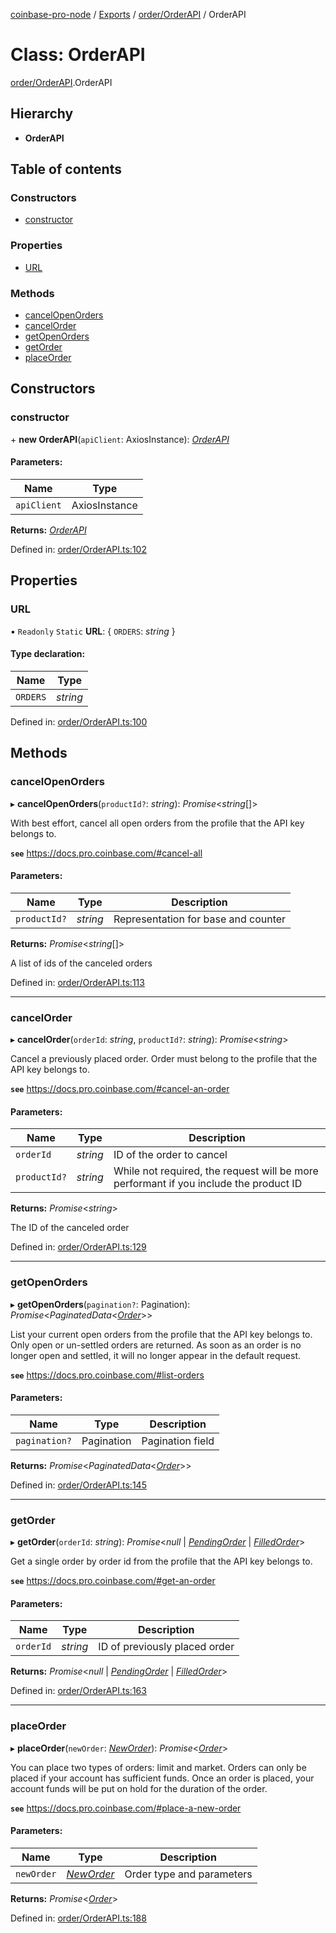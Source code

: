 [coinbase-pro-node](../README.md) / [Exports](../modules.md) / [order/OrderAPI](../modules/order_orderapi.md) / OrderAPI

# Class: OrderAPI

[order/OrderAPI](../modules/order_orderapi.md).OrderAPI

## Hierarchy

- **OrderAPI**

## Table of contents

### Constructors

- [constructor](order_orderapi.orderapi.md#constructor)

### Properties

- [URL](order_orderapi.orderapi.md#url)

### Methods

- [cancelOpenOrders](order_orderapi.orderapi.md#cancelopenorders)
- [cancelOrder](order_orderapi.orderapi.md#cancelorder)
- [getOpenOrders](order_orderapi.orderapi.md#getopenorders)
- [getOrder](order_orderapi.orderapi.md#getorder)
- [placeOrder](order_orderapi.orderapi.md#placeorder)

## Constructors

### constructor

\+ **new OrderAPI**(`apiClient`: AxiosInstance): [_OrderAPI_](order_orderapi.orderapi.md)

#### Parameters:

| Name        | Type          |
| ----------- | ------------- |
| `apiClient` | AxiosInstance |

**Returns:** [_OrderAPI_](order_orderapi.orderapi.md)

Defined in: [order/OrderAPI.ts:102](https://github.com/bennycode/coinbase-pro-node/blob/a4b1aac/src/order/OrderAPI.ts#L102)

## Properties

### URL

▪ `Readonly` `Static` **URL**: { `ORDERS`: _string_ }

#### Type declaration:

| Name     | Type     |
| -------- | -------- |
| `ORDERS` | _string_ |

Defined in: [order/OrderAPI.ts:100](https://github.com/bennycode/coinbase-pro-node/blob/a4b1aac/src/order/OrderAPI.ts#L100)

## Methods

### cancelOpenOrders

▸ **cancelOpenOrders**(`productId?`: _string_): _Promise_<_string_[]\>

With best effort, cancel all open orders from the profile that the API key belongs to.

**`see`** https://docs.pro.coinbase.com/#cancel-all

#### Parameters:

| Name         | Type     | Description                         |
| ------------ | -------- | ----------------------------------- |
| `productId?` | _string_ | Representation for base and counter |

**Returns:** _Promise_<_string_[]\>

A list of ids of the canceled orders

Defined in: [order/OrderAPI.ts:113](https://github.com/bennycode/coinbase-pro-node/blob/a4b1aac/src/order/OrderAPI.ts#L113)

---

### cancelOrder

▸ **cancelOrder**(`orderId`: _string_, `productId?`: _string_): _Promise_<_string_\>

Cancel a previously placed order. Order must belong to the profile that the API key belongs to.

**`see`** https://docs.pro.coinbase.com/#cancel-an-order

#### Parameters:

| Name         | Type     | Description                                                                           |
| ------------ | -------- | ------------------------------------------------------------------------------------- |
| `orderId`    | _string_ | ID of the order to cancel                                                             |
| `productId?` | _string_ | While not required, the request will be more performant if you include the product ID |

**Returns:** _Promise_<_string_\>

The ID of the canceled order

Defined in: [order/OrderAPI.ts:129](https://github.com/bennycode/coinbase-pro-node/blob/a4b1aac/src/order/OrderAPI.ts#L129)

---

### getOpenOrders

▸ **getOpenOrders**(`pagination?`: Pagination): _Promise_<_PaginatedData_<[_Order_](../modules/order_orderapi.md#order)\>\>

List your current open orders from the profile that the API key belongs to. Only open or un-settled orders are returned. As soon as an order is no longer open and settled, it will no longer appear in the default request.

**`see`** https://docs.pro.coinbase.com/#list-orders

#### Parameters:

| Name          | Type       | Description      |
| ------------- | ---------- | ---------------- |
| `pagination?` | Pagination | Pagination field |

**Returns:** _Promise_<_PaginatedData_<[_Order_](../modules/order_orderapi.md#order)\>\>

Defined in: [order/OrderAPI.ts:145](https://github.com/bennycode/coinbase-pro-node/blob/a4b1aac/src/order/OrderAPI.ts#L145)

---

### getOrder

▸ **getOrder**(`orderId`: _string_): _Promise_<_null_ | [_PendingOrder_](../interfaces/order_orderapi.pendingorder.md) | [_FilledOrder_](../interfaces/order_orderapi.filledorder.md)\>

Get a single order by order id from the profile that the API key belongs to.

**`see`** https://docs.pro.coinbase.com/#get-an-order

#### Parameters:

| Name      | Type     | Description                   |
| --------- | -------- | ----------------------------- |
| `orderId` | _string_ | ID of previously placed order |

**Returns:** _Promise_<_null_ | [_PendingOrder_](../interfaces/order_orderapi.pendingorder.md) | [_FilledOrder_](../interfaces/order_orderapi.filledorder.md)\>

Defined in: [order/OrderAPI.ts:163](https://github.com/bennycode/coinbase-pro-node/blob/a4b1aac/src/order/OrderAPI.ts#L163)

---

### placeOrder

▸ **placeOrder**(`newOrder`: [_NewOrder_](../modules/order_orderapi.md#neworder)): _Promise_<[_Order_](../modules/order_orderapi.md#order)\>

You can place two types of orders: limit and market. Orders can only be placed if your account has sufficient funds. Once an order is placed, your account funds will be put on hold for the duration of the order.

**`see`** https://docs.pro.coinbase.com/#place-a-new-order

#### Parameters:

| Name       | Type                                                | Description               |
| ---------- | --------------------------------------------------- | ------------------------- |
| `newOrder` | [_NewOrder_](../modules/order_orderapi.md#neworder) | Order type and parameters |

**Returns:** _Promise_<[_Order_](../modules/order_orderapi.md#order)\>

Defined in: [order/OrderAPI.ts:188](https://github.com/bennycode/coinbase-pro-node/blob/a4b1aac/src/order/OrderAPI.ts#L188)
